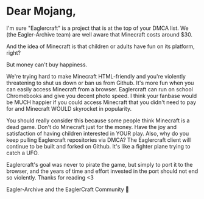 # Dear Mojang,

I'm sure "Eaglercraft" is a project that is at the top of your DMCA list. We (the Eagler-Archive team) are well aware that Minecraft costs around $30.


And the idea of Minecraft is that children or adults have fun on its platform, right?


But money can't buy happiness.


We're trying hard to make Minecraft HTML-friendly and you're violently threatening to shut us down or ban us from Github.
It's more fun when you can easily access Minecraft from a browser. Eaglercraft can run on school Chromebooks and give you decent photo speed.
I think your fanbase would be MUCH happier if you could access Minecraft that you didn't need to pay for and Minecraft WOULD skyrocket in popularity.


You should really consider this because some people think Minecraft is a dead game.
Don't do Minecraft just for the money. Have the joy and satisfaction of having children interested in YOUR play.
Also, why do you keep pulling Eaglercraft repositories via DMCA? The Eaglercraft client will continue to be built and forked on Github. It's like a fighter plane trying to catch a UFO.


Eaglercraft's goal was never to pirate the game, but simply to port it to the browser, and the years of time and effort invested in the port should not end so violently.
Thanks for reading <3


Eagler-Archive and the EaglerCraft Community 🦅
